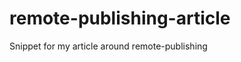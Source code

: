 remote-publishing-article
=========================

Snippet for my article around remote-publishing
